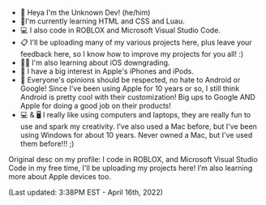 - 👋 Heya I'm the Unknown Dev! (he/him)
- 🌟I'm currently learning HTML and CSS and Luau.
- 💻 I also code in ROBLOX and Microsoft Visual Studio Code.
- 📋 I'll be uploading many of my various projects here, plus leave your feedback here, so I know how to improve my projects for you all! :)
- 🧑‍💻 I'm also learning about iOS downgrading.
- 🍎 I have a big interest in Apple's iPhones and iPods.
- 🤖 Everyone's opinions should be respected, no hate to Android or Google! Since I've been using Apple for 10 years or so, I still think Android is pretty cool with their customization! Big ups to Google AND Apple for doing a good job on their products!
- 💻 & 🖥 I really like using computers and laptops, they are really fun to use and spark my creativity. I've also used a Mac before, but I've been using Windows for about 10 years. Never owned a Mac, but I've used them before!!! ;)

Original desc on my profile: I code in ROBLOX, and Microsoft Visual Studio Code in my free time, I'll be uploading my projects here!
I’m also learning more about Apple devices too.


(Last updated: 3:38PM EST - April 16th, 2022)

